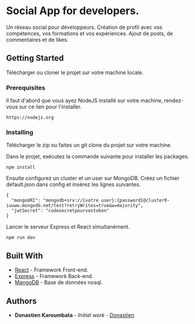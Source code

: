 # Social App for developers.

Un réseau social pour développeurs. Création de profil avec vos compétences, vos formations et vos expériences. Ajout de posts, de commentaires et de likes.

## Getting Started

Télécharger ou cloner le projet sur votre machine locale.

### Prerequisites

Il faut d'abord que vous ayez NodeJS installé sur votre machine, rendez-vous sur ce lien pour l'installer.

```
https://nodejs.org
```

### Installing

Télécharger le zip ou faites un git clone du projet sur votre machine.

Dans le projet, exécutez la commande suivante pour installer les packages.

```
npm install
```
Ensuite configurez un cluster et un user sur MongoDB. Créez un fichier default.json dans config et insérez les lignes suivantes.

```
{
  "mongoURI": "mongodb+srv://{votre user}:{password}@cluster0-iuuww.mongodb.net/test?retryWrites=true&w=majority",
  "jwtSecret": "codesecretpourvostoken"
}
```

Lancer le serveur Express et React simultanément.

```
npm run dev
```

## Built With

* [React](https://fr.reactjs.org/) - Framework Front-end.
* [Express](https://expressjs.com/fr/) - Framework Back-end.
* [MangoDB](https://www.mongodb.com/fr) - Base de données nosql.

## Authors

* **Donastien Karoumbata** - *Initial work* - [Donastien](https://github.com/donastien)





